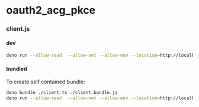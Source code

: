 # oauth2_acg_pkce

### client.js

#### dev

```sh
deno run --allow-read  --allow-net --allow-env --location=http://localhost ./client.ts
```

#### bundled

To create self contained bundle:

```sh
deno bundle ./client.ts ./client.bundle.js
deno run --allow-read  --allow-net --allow-env --location=http://localhost ./client.bundle.js
```
